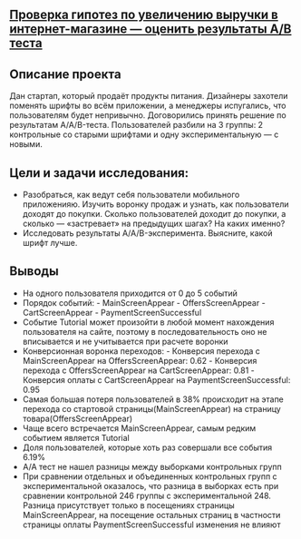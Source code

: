 ## [Проверка гипотез по увеличению выручки в интернет-магазине — оценить результаты A/B теста](https://github.com/KseniyaCherednikova/data_analyst_portfolio/blob/main/%D0%9F%D1%80%D0%BE%D0%B4%D1%83%D0%BA%D1%82%D1%8B_%D0%BF%D0%B8%D1%82%D0%B0%D0%BD%D0%B8%D1%8F/%D0%BF%D1%80%D0%BE%D0%B4%D1%83%D0%BA%D1%82%D1%8B_%D0%BF%D0%B8%D1%82%D0%B0%D0%BD%D0%B8%D1%8F.ipynb)


## Описание проекта
Дан стартап, который продаёт продукты питания. 
Дизайнеры захотели поменять шрифты во всём приложении, а менеджеры испугались, что пользователям будет непривычно. Договорились принять решение по результатам A/A/B-теста. Пользователей разбили на 3 группы: 2 контрольные со старыми шрифтами и одну экспериментальную — с новыми. 

## Цели и задачи исследования:
- Разобраться, как ведут себя пользователи мобильного приложенияю. Изучить воронку продаж и узнать, как пользователи доходят до покупки. Сколько пользователей доходит до покупки, а сколько — «застревает» на предыдущих шагах? На каких именно?
- Исследовать результаты A/A/B-эксперимента. Выясните, какой шрифт лучше.

## Выводы
- На одного пользователя приходится от 0 до 5 событий
- Порядок событий: 
                   - MainScreenAppear
                   - OffersScreenAppear
                   - CartScreenAppear
                   - PaymentScreenSuccessful
- Событие Tutorial может произойти в любой момент нахождения пользователя на сайте, поэтому в последовательность оно не вписывается и не учитывается при расчете воронки
- Конверсионная воронка переходов:
                                   - Конверсия перехода с MainScreenAppear на OffersScreenAppear: 0.62
                                   - Конверсия перехода с OffersScreenAppear на CartScreenAppear: 0.81
                                   - Конверсия оплаты с CartScreenAppear на PaymentScreenSuccessful: 0.95
- Самая большая потеря пользователей в 38% происходит на этапе перехода со стартовой страницы(MainScreenAppear) на страницу товара(OffersScreenAppear)                                   
- Чаще всего встречается MainScreenAppear, самым редким событием является Tutorial
- Доля пользователей, которые хоть раз совершали все события 6.19%
- A/A тест не нашел разницы между выборками контрольных групп
- При сравнении отдельных и объединенных контрольных групп с экспериментальной оказалось, что разница в выборках есть при сравнении контрольной 246 группы с экспериментальной 248. Разница присутствует только в посещениях страницы MainScreenAppear, на посещение остальных страниц в частности страницы оплаты PaymentScreenSuccessful изменения не влияют
